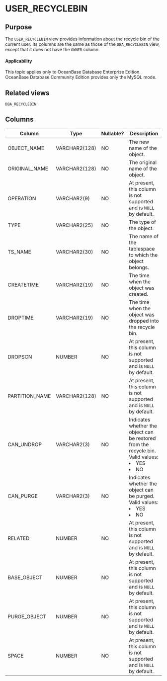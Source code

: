 USER_RECYCLEBIN
====================================

Purpose
-----------------------

The `USER_RECYCLEBIN` view provides information about the recycle bin of the current user. Its columns are the same as those of the `DBA_RECYCLEBIN` view, except that it does not have the `OWNER` column.

  <main id="notice" >
    <h4>Applicability</h4>
    <p>This topic applies only to OceanBase Database Enterprise Edition. OceanBase Database Community Edition provides only the MySQL mode. </p>
  </main>

Related views
-------------------------

`DBA_RECYCLEBIN`

Columns
-------------------------

| Column | Type | Nullable? | Description |
|----------------|---------------|------------|------------------------------------------------------------------------------------------------------------------------------------|
| OBJECT_NAME | VARCHAR2(128) | NO | The new name of the object. |
| ORIGINAL_NAME | VARCHAR2(128) | NO | The original name of the object. |
| OPERATION | VARCHAR2(9) | NO | At present, this column is not supported and is `NULL` by default. |
| TYPE | VARCHAR2(25) | NO | The type of the object. |
| TS_NAME | VARCHAR2(30) | NO | The name of the tablespace to which the object belongs. |
| CREATETIME | VARCHAR2(19) | NO | The time when the object was created. |
| DROPTIME | VARCHAR2(19) | NO | The time when the object was dropped into the recycle bin. |
| DROPSCN | NUMBER | NO | At present, this column is not supported and is `NULL` by default. |
| PARTITION_NAME | VARCHAR2(128) | NO | At present, this column is not supported and is `NULL` by default. |
| CAN_UNDROP | VARCHAR2(3) | NO | Indicates whether the object can be restored from the recycle bin. Valid values: <li> YES   <li> NO |
| CAN_PURGE | VARCHAR2(3) | NO | Indicates whether the object can be purged. Valid values: <li> YES   <li> NO |
| RELATED | NUMBER | NO | At present, this column is not supported and is `NULL` by default. |
| BASE_OBJECT | NUMBER | NO | At present, this column is not supported and is `NULL` by default. |
| PURGE_OBJECT | NUMBER | NO | At present, this column is not supported and is `NULL` by default. |
| SPACE | NUMBER | NO | At present, this column is not supported and is `NULL` by default. |
